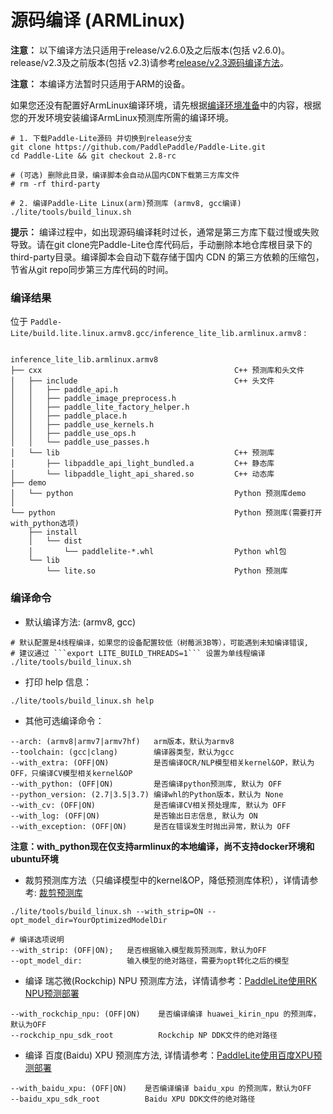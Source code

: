 
# 源码编译 (ARMLinux)

**注意：** 以下编译方法只适用于release/v2.6.0及之后版本(包括 v2.6.0)。release/v2.3及之前版本(包括 v2.3)请参考[release/v2.3源码编译方法](v2.3_compile.md)。

**注意：** 本编译方法暂时只适用于ARM的设备。


如果您还没有配置好ArmLinux编译环境，请先根据[编译环境准备](compile_env)中的内容，根据您的开发环境安装编译ArmLinux预测库所需的编译环境。

```shell
# 1. 下载Paddle-Lite源码 并切换到release分支
git clone https://github.com/PaddlePaddle/Paddle-Lite.git
cd Paddle-Lite && git checkout 2.8-rc

# (可选) 删除此目录，编译脚本会自动从国内CDN下载第三方库文件
# rm -rf third-party

# 2. 编译Paddle-Lite Linux(arm)预测库 (armv8, gcc编译)
./lite/tools/build_linux.sh
```

**提示：** 编译过程中，如出现源码编译耗时过长，通常是第三方库下载过慢或失败导致。请在git clone完Paddle-Lite仓库代码后，手动删除本地仓库根目录下的third-party目录。编译脚本会自动下载存储于国内 CDN 的第三方依赖的压缩包，节省从git repo同步第三方库代码的时间。

### 编译结果

位于 `Paddle-Lite/build.lite.linux.armv8.gcc/inference_lite_lib.armlinux.armv8` :

```shell

inference_lite_lib.armlinux.armv8
├── cxx                                           C++ 预测库和头文件
│   ├── include                                   C++ 头文件
│   │   ├── paddle_api.h
│   │   ├── paddle_image_preprocess.h
│   │   ├── paddle_lite_factory_helper.h
│   │   ├── paddle_place.h
│   │   ├── paddle_use_kernels.h
│   │   ├── paddle_use_ops.h
│   │   └── paddle_use_passes.h
│   └── lib                                       C++ 预测库
│       ├── libpaddle_api_light_bundled.a         C++ 静态库
│       └── libpaddle_light_api_shared.so         C++ 动态库
├── demo
│   └── python                                    Python 预测库demo
│
└── python                                        Python 预测库(需要打开with_python选项)
    ├── install
    │   └── dist
    │       └── paddlelite-*.whl                  Python whl包
    └── lib
        └── lite.so                               Python 预测库
```


### 编译命令

- 默认编译方法: (armv8, gcc)                                           
```shell
# 默认配置是4线程编译，如果您的设备配置较低（树莓派3B等），可能遇到未知编译错误,
# 建议通过 ```export LITE_BUILD_THREADS=1``` 设置为单线程编译
./lite/tools/build_linux.sh
```

- 打印 help 信息：

```shell
./lite/tools/build_linux.sh help
```

- 其他可选编译命令：

```shell
--arch: (armv8|armv7|armv7hf)   arm版本，默认为armv8
--toolchain: (gcc|clang)        编译器类型，默认为gcc
--with_extra: (OFF|ON)          是否编译OCR/NLP模型相关kernel&OP，默认为OFF，只编译CV模型相关kernel&OP
--with_python: (OFF|ON)         是否编译python预测库, 默认为 OFF
--python_version: (2.7|3.5|3.7) 编译whl的Python版本，默认为 None
--with_cv: (OFF|ON)             是否编译CV相关预处理库, 默认为 OFF
--with_log: (OFF|ON)            是否输出日志信息, 默认为 ON
--with_exception: (OFF|ON)      是否在错误发生时抛出异常，默认为 OFF   
```
**注意：with_python现在仅支持armlinux的本地编译，尚不支持docker环境和ubuntu环境**

- 裁剪预测库方法（只编译模型中的kernel&OP，降低预测库体积），详情请参考:  [裁剪预测库](library_tailoring)

```shell
./lite/tools/build_linux.sh --with_strip=ON --opt_model_dir=YourOptimizedModelDir

# 编译选项说明
--with_strip: (OFF|ON);   是否根据输入模型裁剪预测库，默认为OFF
--opt_model_dir:          输入模型的绝对路径，需要为opt转化之后的模型
```

- 编译 瑞芯微(Rockchip) NPU 预测库方法，详情请参考：[PaddleLite使用RK NPU预测部署](../demo_guides/rockchip_npu)

```shell
--with_rockchip_npu: (OFF|ON)    是否编译编译 huawei_kirin_npu 的预测库，默认为OFF
--rockchip_npu_sdk_root          Rockchip NP DDK文件的绝对路径
```


- 编译 百度(Baidu) XPU 预测库方法, 详情请参考：[PaddleLite使用百度XPU预测部署](../demo_guides/baidu_xpu)

```shell
--with_baidu_xpu: (OFF|ON)    是否编译编译 baidu_xpu 的预测库，默认为OFF
--baidu_xpu_sdk_root          Baidu XPU DDK文件的绝对路径
```
